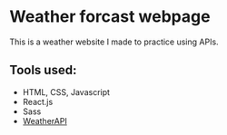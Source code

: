 # Weather forcast webpage

This is a weather website I made to practice using APIs.

## Tools used:

- HTML, CSS, Javascript
- React.js
- Sass
- [WeatherAPI](https://www.weatherapi.com/)

